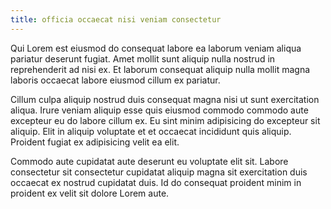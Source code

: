 ```yaml
---
title: officia occaecat nisi veniam consectetur
---
```


Qui Lorem est eiusmod do consequat labore ea laborum veniam aliqua pariatur deserunt fugiat. Amet mollit sunt aliquip nulla nostrud in reprehenderit ad nisi ex. Et laborum consequat aliquip nulla mollit magna laboris occaecat labore eiusmod cillum ex pariatur.

Cillum culpa aliquip nostrud duis consequat magna nisi ut sunt exercitation aliqua. Irure veniam aliquip esse quis eiusmod commodo commodo aute excepteur eu do labore cillum ex. Eu sint minim adipisicing do excepteur sit aliquip. Elit in aliquip voluptate et et occaecat incididunt quis aliquip. Proident fugiat ex adipisicing velit ea elit.

Commodo aute cupidatat aute deserunt eu voluptate elit sit. Labore consectetur sit consectetur cupidatat aliquip magna sit exercitation duis occaecat ex nostrud cupidatat duis. Id do consequat proident minim in proident ex velit sit dolore Lorem aute.